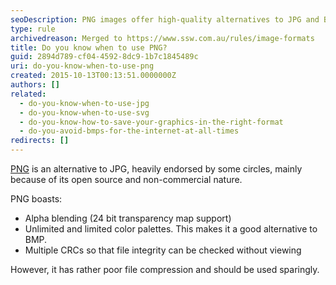 ```yaml
---
seoDescription: PNG images offer high-quality alternatives to JPG and BMP, featuring alpha blending, unlimited color palettes, and multiple CRCs for integrity checks.
type: rule
archivedreason: Merged to https://www.ssw.com.au/rules/image-formats
title: Do you know when to use PNG?
guid: 2894d789-cf04-4592-8dc9-1b7c1845489c
uri: do-you-know-when-to-use-png
created: 2015-10-13T00:13:51.0000000Z
authors: []
related:
  - do-you-know-when-to-use-jpg
  - do-you-know-when-to-use-svg
  - do-you-know-how-to-save-your-graphics-in-the-right-format
  - do-you-avoid-bmps-for-the-internet-at-all-times
redirects: []
---
```


[PNG](http://www.libpng.org/pub/png/) is an alternative to JPG, heavily endorsed by some circles, mainly because of its open source and non-commercial nature.

PNG boasts:

* Alpha blending (24 bit transparency map support)
* Unlimited and limited color palettes. This makes it a good alternative to BMP.
* Multiple CRCs so that file integrity can be checked without viewing

However, it has rather poor file compression and should be used sparingly.

<!--endintro-->
